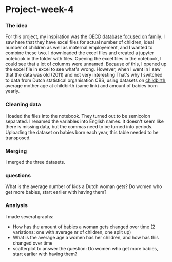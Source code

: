 
# Project-week-4

### The idea
For this project, my inspiration was the [OECD database focused on family](https://www.oecd.org/els/family/database.htm). 
I saw here that they have excel files for actual number of children, ideal number of children as well as maternal employement, and I wanted to combine these two.
I downloaded the excel files and created a jupyter notebook in the folder with files. Opening the excel files in the notebook, I could see that a lot of 
columns were unnamed. Because of this, I opened up the excel file in excel to see what's wrong. However, when I went in I saw that the data was old (2011) and not very interesting
That's why I switched to data from Dutch statistical organisation CBS, using datasets on [childbirth](https://www.cbs.nl/nl-nl/visualisaties/dashboard-bevolking/levensloop/kinderen-krijgen), average mother age at childbirth (same link) and amount of babies born yearly. 

### Cleaning data
I loaded the files into the notebook. They turned out to be semicolon separated. I renamed the variables into English names. It doesn't seem like there is missing data, but the commas need to be turned into periods.
Uploading the dataset on babies born each year, this table needed to be transposed.

### Merging
I merged the three datasets. 

### questions
What is the average number of kids a Dutch woman gets?
Do women who get more babies, start earlier with having them?

### Analysis
I made several graphs:
- How has the amount of babies a woman gets changed over time (2 variations: one with average nr of children, one split up)
- What is the average age a women has her children, and how has this changed over time
- scatterplot to answer the question: Do women who get more babies, start earlier with having them?

